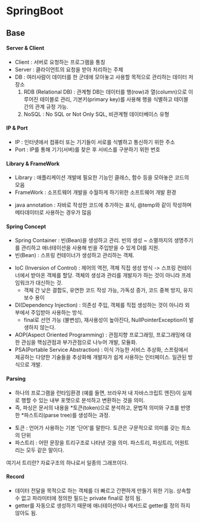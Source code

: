 
# SpringBoot

## Base
#### Server & Client
- Client : 서버로 요청하는 프로그램을 통칭
- Server : 클라이언트의 요청을 받아 처리하는 주체
- DB : 여러사람이 데이터를 한 군데에 모아놓고 사용할 목적으로 관리하는 데이터 저장소
  1. RDB (Relational DB) : 관계형 DB는 데이터를 행(row)과 열(column)으로 이루어진 테이블로 관리, 기본키(primary key)를 사용해 행을 식별하고 테이블 간의 관계 규정 가능.
  2. NoSQL : No SQL or Not Only SQL, 비관계형 데이터베이스 유형
 
#### IP & Port
- IP : 인터넷에서 컴퓨터 또는 기기들이 서로를 식별하고 통신하기 위한 주소
- Port : IP를 통해 기기(서버)를 찾은 후 서비스를 구분하기 위한 번호

#### Library & FrameWork
- Library : 애플리케이션 개발에 필요한 기능인 클래스, 함수 등을 모아놓은 코드의 모음
- FrameWork : 소프트웨어 개발을 수월하게 하기위한 소프트웨어 개발 환경

* java annotation : 자바로 작성한 코드에 추가하는 표식, @temp와 같이 작성하며 메타데이터로 사용하는 경우가 많음

#### Spring Concept
* Spring Container : 빈(Bean)을 생성하고 관리. 빈의 생성 ~ 소멸까지의 생명주기를 관리하고 애너테이션을 사용해 빈을 주입받을 수 있게 DI를 지원.
* 빈(Bean) : 스프링 컨테이너가 생성하고 관리하는 객체.
- IoC (Inversion of Control) : 제어의 역전, 객체 직접 생성 방식 -> 스프링 컨테이너에서 받아온 객체를 할당. 객체의 생성과 관리를 개발자가 하는 것이 아니라 프레임워크가 대신하는 것.
    - 객체 간 낮은 결합도, 유연한 코드 작성 가능, 가독성 증가, 코드 중복 방지, 유지 보수 용이
- DI(Dependency Injection) : 의존성 주입, 객체를 직접 생성하는 것이 아니라 외부에서 주입받아 사용하는 방식.
  - final로 선언 가능 (불변성),  재사용성이 높아진다, NullPointerException이 발생하지 않는다.
- AOP(Aspect Oriented Programming) : 관점지향 프로그래밍, 프로그래밍에 대한 관심을 핵심관점과 부가관점으로 나누어 개발, 모듈화.
- PSA(Portable Service Abstraction) : 이식 가능한 서비스 추상화, 스프링에서 제공하는 다양한 기술들을 추상화해 개발자가 쉽게 사용하는 인터페이스. 일관된 방식으로 개발.

#### Parsing
- 하나의 프로그램을 런타임환경 (예를 들면, 브라우저 내 자바스크립트 엔진)이 실제로 행할 수 있는 내부 포맷으로 분석하고 변환하는 것을 의미.
- 즉, 파싱은 문서의 내용을 *토큰(token)으로 분석하고, 문법적 의미와 구조를 반영한 *파스트리(parse tree)를 생성하는 과정.
* 토큰 : 언어가 사용하는 기본 '단어'를 말한다. 토큰은 구문적으로 의미를 갖는 최소의 단위
* 파스트리 : 어떤 문장을 트리구조로 나타낸 것을 의미. 파스트리, 파싱트리, 어원트리는 모두 같은 말이다.

여기서 트리란? 자료구조의 하나로서 일종의 그래프이다. 

#### Record
- 데이터 전달을 목적으로 하는 객체를 더 빠르고 간편하게 만들기 위한 기능. 상속할 수 없고 파라미터에 정의한 필드는 private final로 정의 됨.
- getter를 자동으로 생성하기 때문에 애너테이션이나 메서드로 getter를 정의 하지 않아도 됨.
